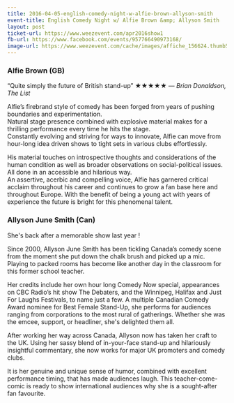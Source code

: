 ```yaml
---
title: 2016-04-05-english-comedy-night-w-alfie-brown-allyson-smith
event-title: English Comedy Night w/ Alfie Brown &amp; Allyson Smith
layout: post
ticket-url: https://www.weezevent.com/apr2016show1
fb-url: https://www.facebook.com/events/957766490973168/
image-url: https://www.weezevent.com/cache/images/affiche_156624.thumb53700.1454947125.jpg
---
```


### Alfie Brown (GB)
“Quite simply the future of British stand-up” ★★★★★ &mdash; _Brian Donaldson, The List_

Alfie’s firebrand style of comedy has been forged from years of pushing boundaries and experimentation.  
Natural stage presence combined with explosive material makes for a thrilling performance every time he hits the stage.  
Constantly evolving and striving for ways to innovate, Alfie can move from hour-long idea driven shows to tight sets in various clubs effortlessly.

His material touches on introspective thoughts and considerations of the human condition as well as broader observations on social-political issues. All done in an accessible and hilarious way.  
An assertive, acerbic and compelling voice, Alfie has garnered critical acclaim throughout his career and continues to grow a fan base here and throughout Europe. With the benefit of being a young act with years of experience the future is bright for this phenomenal talent.


### Allyson June Smith (Can)
She's back after a memorable show last year !

Since 2000, Allyson June Smith has been tickling Canada’s comedy scene from the moment she put down the chalk brush and picked up a mic.  
Playing to packed rooms has become like another day in the classroom for this former school teacher.

Her credits include her own hour long Comedy Now special, appearances on CBC Radio’s hit show The Debaters, and the Winnipeg, Halifax and Just For Laughs Festivals, to name just a few. A multiple Canadian Comedy Award nominee for Best Female Stand-Up, she performs for audiences ranging from corporations to the most rural of gatherings. Whether she was the emcee, support, or headliner, she's delighted them all.

After working her way across Canada, Allyson now has taken her craft to the UK. Using her sassy blend of in-your-face stand-up and hilariously insightful commentary, she now works for major UK promoters and comedy clubs.

It is her genuine and unique sense of humor, combined with excellent performance timing, that has made audiences laugh. This teacher-come-comic is ready to show international audiences why she is a sought-after fan favourite.
